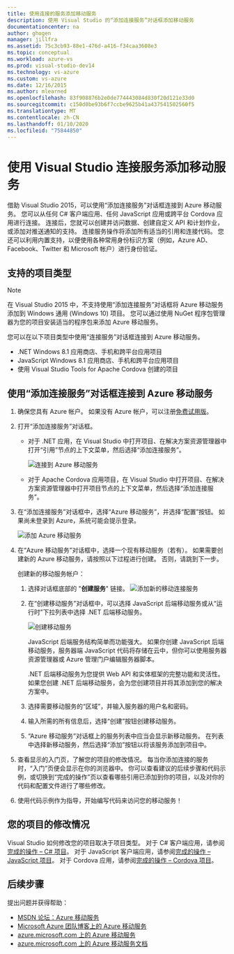 ```yaml
---
title: 使用连接的服务添加移动服务
description: 使用 Visual Studio 的“添加连接服务”对话框添加移动服务
documentationcenter: na
author: ghogen
manager: jillfra
ms.assetid: 75c3cb93-88e1-476d-a416-f34caa3608e3
ms.topic: conceptual
ms.workload: azure-vs
ms.prod: visual-studio-dev14
ms.technology: vs-azure
ms.custom: vs-azure
ms.date: 12/16/2015
ms.author: mlearned
ms.openlocfilehash: 83f908876b2e0de774443084d830f20d121e33d0
ms.sourcegitcommit: c150d0be93b6f7ccbe9625b41a437541502560f5
ms.translationtype: MT
ms.contentlocale: zh-CN
ms.lasthandoff: 01/10/2020
ms.locfileid: "75844850"
---
```

# <a name="adding-mobile-services-by-using-visual-studio-connected-services"></a>使用 Visual Studio 连接服务添加移动服务
借助 Visual Studio 2015，可以使用“添加连接服务”对话框连接到 Azure 移动服务。 您可以从任何 C# 客户端应用、任何 JavaScript 应用或跨平台 Cordova 应用进行连接。 连接后，您就可以创建并访问数据、创建自定义 API 和计划作业，或添加对推送通知的支持。  连接服务操作将添加所有适当的引用和连接代码。 您还可以利用内置支持，以便使用各种常用身份标识方案（例如，Azure AD、Facebook、Twitter 和 Microsoft 帐户）进行身份验证。

## <a name="supported-project-types"></a>支持的项目类型
> [!NOTE]
> 在 Visual Studio 2015 中，不支持使用“添加连接服务”对话框将 Azure 移动服务添加到 Windows 通用 (Windows 10) 项目。 您可以通过使用 NuGet 程序包管理器为您的项目安装适当的程序包来添加 Azure 移动服务。
>
>

您可以在以下项目类型中使用“连接服务”对话框连接到 Azure 移动服务。

* .NET Windows 8.1 应用商店、手机和跨平台应用项目
* JavaScript Windows 8.1 应用商店、手机和跨平台应用项目
* 使用 Visual Studio Tools for Apache Cordova 创建的项目

## <a name="connect-to-azure-mobile-services-using-the-add-connected-services-dialog"></a>使用“添加连接服务”对话框连接到 Azure 移动服务
1. 确保您具有 Azure 帐户。 如果没有 Azure 帐户，可以注册[免费试用版](https://azure.microsoft.com/pricing/free-trial/)。
2. 打开“添加连接服务”对话框。

   * 对于 .NET 应用，在 Visual Studio 中打开项目、在解决方案资源管理器中打开“引用”节点的上下文菜单，然后选择“添加连接服务”。

        ![连接到 Azure 移动服务](./media/vs-azure-tools-connected-services-add-mobile-services/IC797635.png)
   * 对于 Apache Cordova 应用项目，在 Visual Studio 中打开项目、在解决方案资源管理器中打开项目节点的上下文菜单，然后选择“添加连接服务”。
3. 在“添加连接服务”对话框中，选择“Azure 移动服务”，并选择“配置”按钮。 如果尚未登录到 Azure，系统可能会提示登录。

    ![添加 Azure 移动服务](./media/vs-azure-tools-connected-services-add-mobile-services/IC797636.png)
4. 在“Azure 移动服务”对话框中，选择一个现有移动服务（若有）。 如果需要创建新的 Azure 移动服务，请按照以下过程进行创建。 否则，请跳到下一步。

    创建新的移动服务帐户：

   1. 选择对话框底部的 "**创建服务**" 链接。
       ![添加新的移动连接服务](./media/vs-azure-tools-connected-services-add-mobile-services/IC797637.png)
   2. 在“创建移动服务”对话框中，可以选择 JavaScript 后端移动服务或从“运行时”下拉列表中选择 .NET 后端移动服务。

       ![创建移动服务](./media/vs-azure-tools-connected-services-add-mobile-services/IC797638.png)

       JavaScript 后端服务结构简单而功能强大。 如果你创建 JavaScript 后端移动服务，服务器端 JavaScript 代码将存储在云中，但你可以使用服务器资源管理器或 Azure 管理门户编辑服务器脚本。

       .NET 后端移动服务为您提供 Web API 和实体框架的完整功能和灵活性。 如果您创建 .NET 后端移动服务，会为您创建项目并将其添加到您的解决方案中。
   3. 选择需要移动服务的“区域”，并输入服务器的用户名和密码。
   4. 输入所需的所有信息后，选择“创建”按钮创建移动服务。
   5. “Azure 移动服务”对话框上的服务列表中应当会显示新移动服务。 在列表中选择新移动服务，然后选择“添加”按钮以将该服务添加到项目中。
5. 查看显示的入门页，了解您的项目的修改情况。 每当你添加连接的服务时，“入门”页便会显示在你的浏览器中。 你可以查看建议的后续步骤和代码示例，或切换到“完成的操作”页以查看哪些引用已添加到你的项目，以及对你的代码和配置文件进行了哪些修改。
6. 使用代码示例作为指导，开始编写代码来访问您的移动服务！

## <a name="how-your-project-is-modified"></a>您的项目的修改情况
Visual Studio 如何修改您的项目取决于项目类型。 对于 C# 客户端应用，请参阅[完成的操作 – C# 项目](https://docs.microsoft.com/azure/)。 对于 JavaScript 客户端应用，请参阅[完成的操作 – JavaScript 项目](https://docs.microsoft.com/azure/)。 对于 Cordova 应用，请参阅[完成的操作 – Cordova 项目](https://docs.microsoft.com/azure/)。

## <a name="next-steps"></a>后续步骤
提出问题并获得帮助：

* [MSDN 论坛：Azure 移动服务](https://social.msdn.microsoft.com/forums/azure/home?forum=azuremobile)
* [Microsoft Azure 团队博客上的 Azure 移动服务](https://azure.microsoft.com/blog/topics/mobile/)
* [azure.microsoft.com 上的 Azure 移动服务](https://azure.microsoft.com/services/mobile-services/)
* [azure.microsoft.com 上的 Azure 移动服务文档](https://azure.microsoft.com/documentation/services/mobile-services/)
